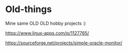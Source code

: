 # Old-things

Mine same OLD OLD hobby projects :)

https://www.linux-apps.com/p/1127765/

https://sourceforge.net/projects/simple-oracle-monitor/
